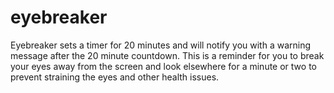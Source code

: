 # eyebreaker

Eyebreaker sets a timer for 20 minutes and  will notify you with a warning message after the 20 minute countdown. This is a reminder for you to break your eyes away from the screen and look elsewhere for a minute or two to prevent straining the eyes and other health issues.
